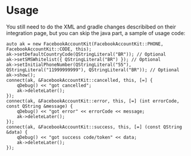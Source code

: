 # Usage
You still need to do the XML and gradle changes describibed on their integration page, but you can skip the java part,
a sample of usage code:

```
auto ak = new FacebookAccountKit(FacebookAccountKit::PHONE, FacebookAccountKit::CODE, this);
ak->setDefaultCountryCode(QStringLiteral("BR")); // Optional
ak->setSMSWhitelist({ QStringLiteral("BR") }); // Optional
ak->setInitialPhoneNumber(QStringLiteral("55"), QStringLiteral("11999999999"), QStringLiteral("BR")); // Optional
ak->show();
connect(ak, &FacebookAccountKit::cancelled, this, [=] {
    qDebug() << "got cancelled";
    ak->deleteLater();
});
connect(ak, &FacebookAccountKit::error, this, [=] (int errorCode, const QString &message) {
    qDebug() << "got error" << errorCode << message;
    ak->deleteLater();
});
connect(ak, &FacebookAccountKit::success, this, [=] (const QString &data) {
    qDebug() << "got success code/token" << data;
    ak->deleteLater();
});
```
